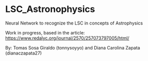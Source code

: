 # LSC_Astronophysics
Neural Network to recognize the LSC in concepts of Astrophysics

Work in progress, based in the article: https://www.redalyc.org/journal/2570/257073797005/html/

By: Tomas Sosa Giraldo (tonnysoyyo) and Diana Carolina Zapata (dianaczapata27)